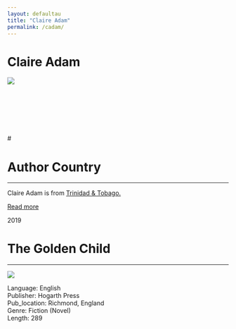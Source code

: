 ```yaml
---
layout: defaultau
title: "Claire Adam"
permalink: /cadam/
---
```

<!-- partial:index.partial.html -->
<div class="content">
    <h1>Claire Adam</h1>
    <div class="quote">
        <div><img src="https://writersmosaic.org.uk/wp-content/uploads/2022/03/Claire-Adam-red-credit-Tricia-K-S-Square.jpg" class="logo"></div>
    </div>
    <div class="timeline">
        <div style="padding-bottom:100px;"></div>
        <div class="block">
            <div class="date right"><p class="right"> # </p></div>
            <div class="dot"></div>
            <div class="left first">
            <div class="author_country">
                <h1>Author Country</h1><hr>
          <div class="aclocation">  <p>Claire Adam is from <a href="{{ site.baseurl }}/3">Trinidad & Tobago.</a></p> </div>
              <div class="acreadmore">   <a href="https://en.wikipedia.org/wiki/Claire_Adam" target="_blank">Read more</a></div>
            </div>
            </div>
        </div>
        <div class="block">
            <div class="date left"><p class="left">2019</p></div>
            <div class="dot"></div>
            <div class="right">
                <h1>The Golden Child</h1><hr>
                <p><img src="https://i.gr-assets.com/images/S/compressed.photo.goodreads.com/books/1534865233l/40127349._SY475_.jpg"></p>
                <p>
                Language: English<br/>
                Publisher: Hogarth Press<br/>
                Pub_location: Richmond, England<br/>
                Genre: Fiction (Novel)<br/>
                Length: 289</p>
            </div>
        </div>
        <div style="padding-bottom:100px;"></div>
    </div>
    <div id="footer">
    </div>
</div>
<!-- partial -->
  <script src='https://cdnjs.cloudflare.com/ajax/libs/jquery/3.1.1/jquery.min.js'></script><script  src="assets/js/authorscript.js"></script>
